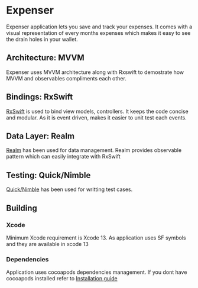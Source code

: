 # Expenser
Expenser application lets you save and track your expenses. It comes with a visual representation of every months expenses which makes it easy to see the drain holes in your wallet.

## Architecture: MVVM
Expenser uses MVVM architecture along with Rxswift to demostrate how MVVM and observables compliments each other.

## Bindings: RxSwift
[RxSwift](https://github.com/ReactiveX/RxSwift) is used to bind view models, controllers. It keeps the code concise and modular.
As it is event driven, makes it easier to unit test each events.

## Data Layer: Realm
[Realm](https://github.com/realm/realm-cocoa/tree/master/RealmSwift) has been used for data management. Realm provides observable pattern which can easily integrate with RxSwift

## Testing: Quick/Nimble
[Quick/Nimble](https://github.com/Quick/Nimble) has been used for writting test cases.

## Building

### Xcode
Minimum Xcode requirement is Xcode 13. As application uses SF symbols and they are available in xcode 13

### Dependencies
Application uses cocoapods dependencies management. If you dont have cocoapods installed refer to [Installation guide](https://guides.cocoapods.org/using/getting-started.html#installation)